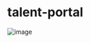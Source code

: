 # talent-portal

![image](https://github.com/maheshp2002/talent-portal/assets/95010740/38ae29bc-da24-4320-847b-3c393bbd2aaf)
